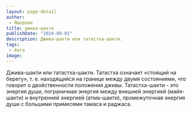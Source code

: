 ```yaml
---
layout: page-detail
author:
 - Яшодеви
title: джива-шакти
publishDate: "2024-09-01"
description: Джива-шакти или татастха-шакти.
tags:
 - йога
image: 
---
```


Джива-шакти или татастха-шакти.
Татастха означает «стоящий на берегу», т. е. находящийся на границе между двумя состояниями, что говорит о двойственности положения дживы. Татастха-шакти - это энергия души, пограничная энергия между внешней энергией (майя-шакти) и внутренней энергией (атма-шакти), промежуточная энергия души с большими примесями тамаса и раджаса.

